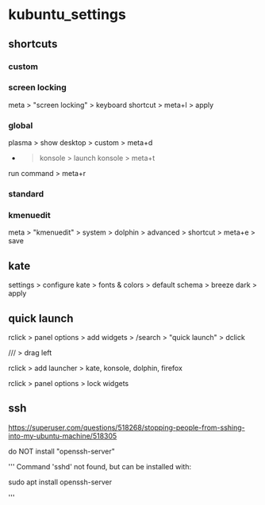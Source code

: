 # kubuntu_settings

## shortcuts

### custom

### screen locking

meta > "screen locking"  > keyboard shortcut > meta+l > apply

### global

plasma > show desktop > custom > meta+d

+ > konsole > launch konsole > meta+t

run command > meta+r

### standard

### kmenuedit

meta > "kmenuedit" > system > dolphin > advanced > shortcut > meta+e > save


## kate

settings > configure kate > fonts & colors > default schema > breeze dark > apply

## quick launch

rclick > panel options > add widgets > /search > "quick launch" > dclick

/// > drag left

rclick > add launcher > kate, konsole, dolphin, firefox

rclick > panel options > lock widgets

## ssh

https://superuser.com/questions/518268/stopping-people-from-sshing-into-my-ubuntu-machine/518305

do NOT install "openssh-server"

'''
Command 'sshd' not found, but can be installed with:

sudo apt install openssh-server

'''
